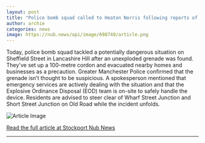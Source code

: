 ```yaml
---
layout: post
title: "Police bomb squad called to Heaton Norris following reports of unexploded grenade"
author: archie
categories: news
image: https://nub.news/api/image/698740/article.png
---
```

Today, police bomb squad tackled a potentially dangerous situation on Sheffield Street in Lancashire Hill after an unexploded grenade was found. They've set up a 100-metre cordon and evacuated nearby homes and businesses as a precaution. Greater Manchester Police confirmed that the grenade isn’t thought to be suspicious. A spokesperson mentioned that emergency services are actively dealing with the situation and that the Explosive Ordinance Disposal (EOD) team is on-site to safely handle the device. Residents are advised to steer clear of Wharf Street Junction and Short Street Junction on Old Road while the incident unfolds.

![Article Image](https://nub.news/api/image/698740/article.png)

[Read the full article at Stockport Nub News](https://stockport.nub.news/news/local-news/police-bomb-squad-called-to-heaton-norris-following-reports-of-unexploded-grenade-274528)

---
